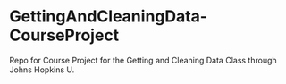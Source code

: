 # GettingAndCleaningData-CourseProject
Repo for Course Project for the Getting and Cleaning Data Class through Johns Hopkins U.
